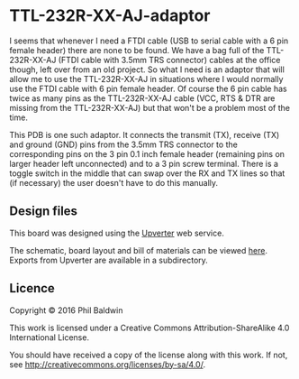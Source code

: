 # TTL-232R-XX-AJ-adaptor

I seems that whenever I need a FTDI cable (USB to serial cable with a 6 pin female header) there are none to be found. We have a bag full of the TTL-232R-XX-AJ (FTDI cable with 3.5mm TRS connector) cables at the office though, left over from an old project. So what I need is an adaptor that will allow me to use the TTL-232R-XX-AJ in situations where I would normally use the FTDI cable with 6 pin female header. Of course the 6 pin cable has twice as many pins as the TTL-232R-XX-AJ cable (VCC, RTS & DTR are missing from the TTL-232R-XX-AJ) but that won't be a problem most of the time.

This PDB is one such adaptor. It connects the transmit (TX), receive (TX) and ground (GND) pins from the 3.5mm TRS connector to the corresponding pins on the 3 pin 0.1 inch female header (remaining pins on larger header left unconnected) and to a 3 pin screw terminal. There is a toggle switch in the middle that can swap over the RX and TX lines so that (if necessary) the user doesn't have to do this manually.

## Design files

This board was designed using the [Upverter](https://upverter.com) web service.

The schematic, board layout and bill of materials can be viewed [here](https://upverter.com/Trebuchetindustries/ac9f5044f0ac6c8b/TTL-232R-XX-AJ-adaptor/). Exports from Upverter are available in a subdirectory.

## Licence

Copyright © 2016 Phil Baldwin

This work is licensed under a Creative Commons Attribution-ShareAlike 4.0 International License.

You should have received a copy of the license along with this work. If not, see <http://creativecommons.org/licenses/by-sa/4.0/>.
